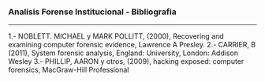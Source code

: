 ### Analisis Forense Institucional - Bibliografia
----

  1.- NOBLETT. MICHAEL y MARK POLLITT, (2000), Recovering and examining computer forensic evidence, Lawrence A Presley.
  2.- CARRIER, B (2011), System forensic analysis, England: University, London: Addison Wesley
  3.- PHILLIP, AARON y otros, (2009), hacking exposed: computer forensics, MacGraw-Hill Professional
